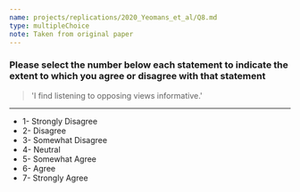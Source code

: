```yaml
---
name: projects/replications/2020_Yeomans_et_al/Q8.md
type: multipleChoice
note: Taken from original paper
---
```


### Please select the number below each statement to indicate the extent to which you agree or disagree with that statement

> 'I find listening to opposing views informative.'

---

- 1- Strongly Disagree
- 2- Disagree
- 3- Somewhat Disagree
- 4- Neutral
- 5- Somewhat Agree
- 6- Agree
- 7- Strongly Agree